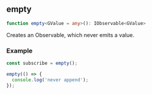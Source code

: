 ## empty

```ts
function empty<GValue = any>(): IObservable<GValue>
```

Creates an Observable, which never emits a value.

### Example

```ts
const subscribe = empty();

empty(() => {
  console.log('never append');
});
```


